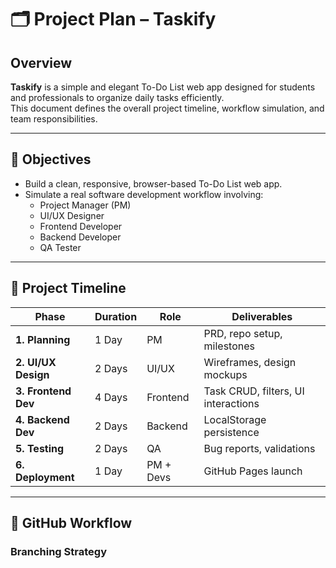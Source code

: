 # 🗂️ Project Plan – Taskify

## Overview
**Taskify** is a simple and elegant To-Do List web app designed for students and professionals to organize daily tasks efficiently.  
This document defines the overall project timeline, workflow simulation, and team responsibilities.

---

## 🎯 Objectives
- Build a clean, responsive, browser-based To-Do List web app.
- Simulate a real software development workflow involving:
  - Project Manager (PM)
  - UI/UX Designer
  - Frontend Developer
  - Backend Developer
  - QA Tester

---

## 🧩 Project Timeline

| Phase | Duration | Role | Deliverables |
|--------|-----------|------|--------------|
| **1. Planning** | 1 Day | PM | PRD, repo setup, milestones |
| **2. UI/UX Design** | 2 Days | UI/UX | Wireframes, design mockups |
| **3. Frontend Dev** | 4 Days | Frontend | Task CRUD, filters, UI interactions |
| **4. Backend Dev** | 2 Days | Backend | LocalStorage persistence |
| **5. Testing** | 2 Days | QA | Bug reports, validations |
| **6. Deployment** | 1 Day | PM + Devs | GitHub Pages launch |

---

## 🧠 GitHub Workflow

### Branching Strategy
